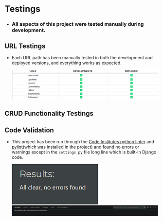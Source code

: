# Testings

* ### All aspects of this project were tested manually during development.

## URL Testings
* Each URL path has been manually tested in both the development and deployed versions, and everything works as expected. 

    ![url testings perfomed](static/readme-images/url-testings.png)

## CRUD Functionality Testings



## Code Validation
* This project has been run through the [Code Institutes python linter](https://pep8ci.herokuapp.com/) and [pylint](https://pypi.org/project/pylint/)(which was installed in the project) and found no errors or warnings except in the `settings.py` file long line which is built-in Django code.

    ![CI python linter to validate my code](static/readme-images/CI-python-linter-test.png)
    ![pylint to find any problems in my code](static/readme-images/pylint-code-validator.png)